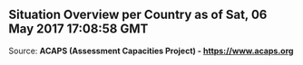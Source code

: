 ## Situation Overview per Country as of Sat, 06 May 2017 17:08:58 GMT

Source: **ACAPS (Assessment Capacities Project) - https://www.acaps.org**